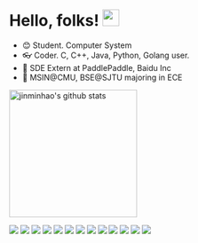 # Hello, folks! <img src="https://raw.githubusercontent.com/MartinHeinz/MartinHeinz/master/wave.gif" width="30px">




- :blush: ​Student. Computer System
- :eyeglasses: Coder. C, C++, Java, Python, Golang user.
- :office: SDE Extern at  PaddlePaddle, Baidu Inc
- :school: ​MSIN@CMU, BSE@SJTU majoring in ECE

<p align="left">
<img alt="jinminhao's github stats" height='230' src="https://github-readme-stats.vercel.app/api?username=jinminhao&show_icons=true&theme=radical&count_private=true">
</p>
<p align="left">
	<a href="https://www.linkedin.com/in/minhao-jin-1328b8164/"><img src="https://img.shields.io/badge/-Minhao Jin-blue?style=flat-square&logo=Linkedin&logoColor=white&link=https://www.linkedin.com/in/minhao-jin-1328b8164/"></a>
	<a><img src="https://img.shields.io/github/followers/jinminhao?style=flat-square&logo=Github&logoColor=white&color=2bbc8a"></a>
  <a><img src="https://img.shields.io/badge/OS-Linux-informational?style=flat&logo=Linux&logoColor=white&color=2bbc8a"></a>
  <a><img src="https://img.shields.io/badge/Code-C-informational?style=flat&logo=C&logoColor=white&color=2bbc8a"></a>
  <a><img src="https://img.shields.io/badge/Code-C++-informational?style=flat&logo=CPlusPlus&logoColor=white&color=2bbc8a"></a>
  <a><img src="https://img.shields.io/badge/Code-Python-informational?style=flat&logo=Python&logoColor=white&color=2bbc8a"></a>
  <a><img src="https://img.shields.io/badge/Code-Java-informational?style=flat&logo=Java&logoColor=white&color=2bbc8a"></a>
  <a><img src="https://img.shields.io/badge/Code-Golang-informational?style=flat&logo=Go&logoColor=white&color=2bbc8a"></a>
  <a><img src="https://img.shields.io/badge/Tools-Docker-informational?style=flat&logo=Docker&logoColor=white&color=2bbc8a"></a>
  <a><img src="https://img.shields.io/badge/Tools-Kubernetes-informational?style=flat&logo=Kubernetes&logoColor=white&color=2bbc8a"></a>
  <a><img src="https://img.shields.io/badge/Cloud-AWS-informational?style=flat&logo=Amazon&logoColor=white&color=FFA500"></a>
  <a><img src="https://img.shields.io/badge/Cloud-GCP-informational?style=flat&logo=Google&logoColor=white&color=FFA500"></a>
  <a><img src="https://img.shields.io/badge/Cloud-Azure-informational?style=flat&logo=Microsoft&logoColor=white&color=FFA500"></a>
</p>
